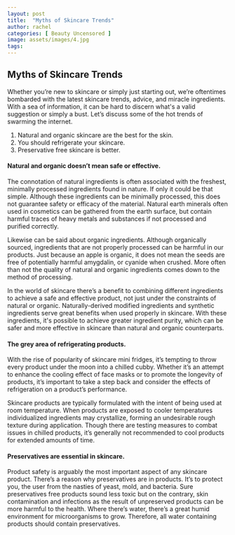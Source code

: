 ```yaml
---
layout: post
title:  "Myths of Skincare Trends"
author: rachel
categories: [ Beauty Uncensored ]
image: assets/images/4.jpg
tags: 
---
```

## **Myths of Skincare Trends**

Whether you’re new to skincare or simply just starting out, we’re oftentimes bombarded with the latest skincare trends, advice, and miracle ingredients. With a sea of information, it can be hard to discern what's a valid suggestion or simply a bust. Let’s discuss some of the hot trends of swarming the internet. 

1. Natural and organic skincare are the best for the skin.
2. You should refrigerate your skincare.
3. Preservative free skincare is better.

#### **Natural and organic doesn’t mean safe or effective.** 

The connotation of natural ingredients is often associated with the freshest, minimally processed ingredients found in nature. If only it could be that simple. Although these ingredients can be minimally processed, this does not guarantee safety or efficacy of the material. Natural earth minerals often used in cosmetics can be gathered from the earth surface, but contain harmful traces of heavy metals and substances if not processed and purified correctly. 

Likewise can be said about organic ingredients. Although organically sourced, ingredients that are not properly processed can be harmful in our products. Just because an apple is organic, it does not mean the seeds are free of potentially harmful amygdalin, or cyanide when crushed. More often than not the quality of natural and organic ingredients comes down to the method of processing.

In the world of skincare there’s a benefit to combining different ingredients to achieve a safe and effective product, not just under the constraints of natural or organic. Naturally-derived modified ingredients and synthetic ingredients serve great benefits when used properly in skincare. With these ingredients, it's possible to achieve greater ingredient purity, which can be safer and more effective in skincare than natural and organic counterparts.

#### **The grey area of refrigerating products.** 

With the rise of popularity of skincare mini fridges, it’s tempting to throw every product under the moon into a chilled cubby. Whether it’s an attempt to enhance the cooling effect of face masks or to promote the longevity of products, it’s important to take a step back and consider the effects of refrigeration on a product’s performance. 

Skincare products are typically formulated with the intent of being used at room temperature. When products are exposed to cooler temperatures individualized ingredients may crystallize, forming an undesirable rough texture during application. Though there are testing measures to combat issues in chilled products, it’s generally not recommended to cool products for extended amounts of time. 

#### **Preservatives are essential in skincare.**

Product safety is arguably the most important aspect of any skincare product. There’s a reason why preservatives are in products. It’s to protect you, the user from the nasties of yeast, mold, and bacteria. Sure preservatives free products sound less toxic but on the contrary, skin contamination and infections as the result of unpreserved products can be more harmful to the health. Where there’s water, there’s a great humid environment for microorganisms to grow. Therefore, all water containing products should contain preservatives. 